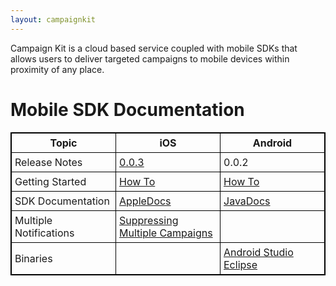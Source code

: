 ```yaml
---
layout: campaignkit
---
```


Campaign Kit is a cloud based service coupled with mobile SDKs that allows users to deliver targeted campaigns to mobile devices within proximity of any place.

# Mobile SDK Documentation

<style type="text/css">
  table.rsum {
    border-collapse: collapse;
    border: 1px solid black;
    width: 100%;
  }
  table.rsum td{
    border: 1px solid black;
    padding: 5px;
    width: 33%;
  }
  table.rsum th{
    border: 1px solid black;
    padding: 5px;
  }

</style>

<table class="rsum">
  <tr>
    <th>Topic</th>
    <th>iOS</th>
    <th>Android</th>
  </tr>
  <tr>
    <td>Release Notes</td>
    <td><a href='ios/AppleDocs/docs/Docs/release-notes.html'>0.0.3</a></td>
    <td>0.0.2</td>
  </tr>
  <tr>
    <td>Getting Started</td>
    <td><a href='ios/AppleDocs/docs/Docs/How-To.html'>How To</a></td>
    <td><a href='android/How-To.md'>How To</a></td>
  </tr> 
  <tr>
    <td>
    SDK Documentation</td>
    <td><a href='ios/AppleDocs/index.html'>AppleDocs</a></td>
    <td><a href='android/javadocs/index.html'>JavaDocs</a>
    </td>
  </tr> 
  <tr>
    <td>Multiple Notifications</td>
    <td>
      <a href='ios/suppressing-multiple-campaigns.html'>Suppressing Multiple Campaigns</a>
    </td>
    <td></td>
  </tr>
   <tr>
    <td>Binaries</td>
    <td></td>
    <td>
      <a href='https://s3.amazonaws.com/campaignkit-android/campaignkit-android-0.0.2.aar'>Android Studio</a>
      <a href='https://s3.amazonaws.com/campaignkit-android/campaignkit-android-0.0.2.tar.gz'>Eclipse</a>
    </td>
  </tr>
</table>


